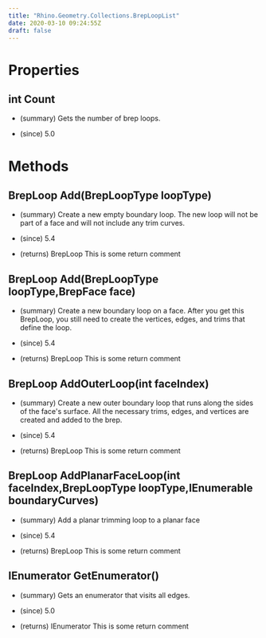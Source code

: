 ```yaml
---
title: "Rhino.Geometry.Collections.BrepLoopList"
date: 2020-03-10 09:24:55Z
draft: false
---
```


# Properties
## int Count
- (summary) 
     Gets the number of brep loops.
     
- (since) 5.0
# Methods
## BrepLoop Add(BrepLoopType loopType)
- (summary) 
     Create a new empty boundary loop. The new loop will not be part of a face and
     will not include any trim curves.
     
- (since) 5.4
- (returns) BrepLoop This is some return comment
## BrepLoop Add(BrepLoopType loopType,BrepFace face)
- (summary) 
     Create a new boundary loop on a face.  After you get this
     BrepLoop, you still need to create the vertices, edges, 
     and trims that define the loop.
     
- (since) 5.4
- (returns) BrepLoop This is some return comment
## BrepLoop AddOuterLoop(int faceIndex)
- (summary) 
     Create a new outer boundary loop that runs along the sides
     of the face's surface.  All the necessary trims, edges,
     and vertices are created and added to the brep.
     
- (since) 5.4
- (returns) BrepLoop This is some return comment
## BrepLoop AddPlanarFaceLoop(int faceIndex,BrepLoopType loopType,IEnumerable<Curve> boundaryCurves)
- (summary) 
     Add a planar trimming loop to a planar face
     
- (since) 5.4
- (returns) BrepLoop This is some return comment
## IEnumerator<BrepLoop> GetEnumerator()
- (summary) 
     Gets an enumerator that visits all edges.
     
- (since) 5.0
- (returns) IEnumerator<BrepLoop> This is some return comment
